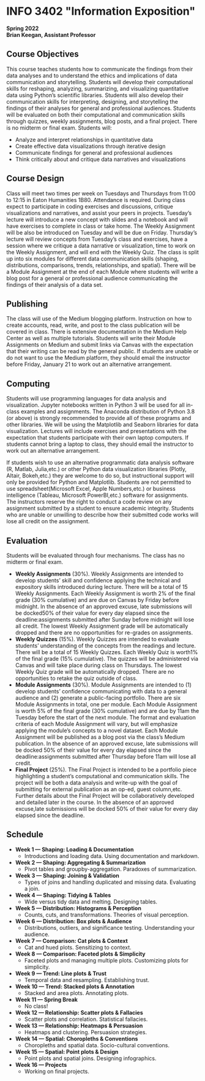 # INFO 3402 "Information Exposition"
**Spring 2022**  
**Brian Keegan, Assistant Professor**  

## Course Objectives
This course teaches students how to communicate the findings from their data analyses and to understand the ethics and implications of data communication and storytelling. Students will develop their computational skills for reshaping, analyzing, summarizing, and visualizing quantitative data using Python’s scientific libraries. Students will also develop their communication skills for interpreting, designing, and storytelling the findings of their analyses for general and professional audiences. Students will be evaluated on both their computational and communication skills through quizzes, weekly assignments, blog posts, and a final project. There is no midterm or final exam. Students will:

* Analyze and interpret relationships in quantitative data  
* Create effective data visualizations through iterative design  
* Communicate findings for general and professional audiences  
* Think critically about and critique data narratives and visualizations

## Course Design
Class will meet two times per week on Tuesdays and Thursdays from 11:00 to 12:15 in Eaton Humanities 1B80. Attendance is required. During class expect to participate in coding exercises and discussions, critique visualizations and narratives, and assist your peers in projects. Tuesday’s lecture will introduce a new concept with slides and a notebook and will have exercises to complete in class or take home. The Weekly Assignment will be also be introduced on Tuesday and will be due on Friday. Thursday’s lecture will review concepts from Tuesday’s class and exercises, have a session where we critique a data narrative or visualization, time to work on the Weekly Assignment, and will end with the Weekly Quiz. The class is split up into six modules for different data communication skills (shaping, distributions, comparisons, trends, relationships, and spatial). There will be a Module Assignment at the end of each Module where students will write a blog post for a general or professional audience communicating the findings of their analysis of a data set.

## Publishing
The class will use of the Medium blogging platform. Instruction on how to create accounts, read, write, and post to the class publication will be covered in class. There is extensive documentation in the Medium Help Center as well as multiple tutorials. Students will write their Module Assignments on Medium and submit links via Canvas with the expectation that their writing can be read by the general public. If students are unable or do not want to use the Medium platform, they should email the instructor before Friday, January 21 to work out an alternative arrangement.

## Computing
Students will use programming languages for data analysis and visualization. Jupyter notebooks written in Python 3 will be used for all in-class examples and assignments. The Anaconda distribution of Python 3.8 (or above) is strongly recommended to provide all of these programs and other libraries. We will be using the Matplotlib and Seaborn libraries for data visualization. Lectures will include exercises and presentations with the expectation that students participate with their own laptop computers. If students cannot bring a laptop to class, they should email the instructor to work out an alternative arrangement.

If students wish to use an alternative programmatic data analysis software (R, Matlab, Julia,etc.) or other Python data visualization libraries (Plotly, Altair, Bokeh,etc.) they are welcome to do so, but instructional support will only be provided for Python and Matplotlib. Students are not permitted to use spreadsheet(Microsoft Excel, Apple Numbers,etc.) or business intelligence (Tableau, Microsoft PowerBI,etc.) software for assignments. The instructors reserve the right to conduct a code review on any assignment submitted by a student to ensure academic integrity. Students who are unable or unwilling to describe how their submitted code works will lose all credit on the assignment.

## Evaluation

Students will be evaluated through four mechanisms. The class has no midterm or final exam.

* **Weekly Assignments** (30%). Weekly Assignments are intended to develop students’ skill and confidence applying the technical and expository skills introduced during lecture. There will be a total of 15 Weekly Assignments. Each Weekly Assignment is worth 2% of the final grade (30% cumulative) and are due on Canvas by Friday before midnight. In the absence of an approved excuse, late submissions will be docked50% of their value for every day elapsed since the deadline:assignments submitted after Sunday before midnight will lose all credit. The lowest Weekly Assignment grade will be automatically dropped and there are no opportunities for re-grades on assignments.
* **Weekly Quizzes** (15%). Weekly Quizzes are intended to evaluate students’ understanding of the concepts from the readings and lecture. There will be a total of 15 Weekly Quizzes. Each Weekly Quiz is worth1% of the final grade (15% cumulative). The quizzes will be administered via Canvas and will take place during class on Thursdays. The lowest Weekly Quiz grade will be automatically dropped. There are no opportunities to retake the quiz outside of class.
* **Module Assignments** (30%). Module Assignments are intended to (1) develop students’ confidence communicating with data to a general audience and (2) generate a public-facing portfolio. There are six Module Assignments in total, one per module. Each Module Assignment is worth 5% of the final grade (30% cumulative) and are due by 11am the Tuesday before the start of the next module. The format and evaluation criteria of each Module Assignment will vary, but will emphasize applying the module’s concepts to a novel dataset. Each Module Assignment will be published as a blog post via the class’s Medium publication. In the absence of an approved excuse, late submissions will be docked 50% of their value for every day elapsed since the deadline:assignments submitted after Thursday before 11am will lose all credit.
* **Final Project** (25%). The Final Project is intended to be a portfolio piece highlighting a student’s computational and communication skills. The project will be both a data analysis and write-up with the goal of submitting for external publication as an op-ed, guest column,etc. Further details about the Final Project will be collaboratively developed and detailed later in the course. In the absence of an approved excuse,late submissions will be docked 50% of their value for every day elapsed since the deadline.

## Schedule

* **Week 1 — Shaping: Loading & Documentation**
  * Introductions and loading data. Using documentation and markdown.
* **Week 2 — Shaping: Aggregating & Summarization**
  * Pivot tables and groupby-aggregation. Paradoxes of summarization.
* **Week 3 — Shaping: Joining & Validation**
  * Types of joins and handling duplicated and missing data. Evaluating a join.
* **Week 4 — Shaping: Tidying & Tables**
  * Wide versus tidy data and melting. Designing tables.
* **Week 5 — Distribution: Histograms & Perception**
  * Counts, cuts, and transformations. Theories of visual perception.
* **Week 6 — Distribution: Box plots & Audience**
  * Distributions, outliers, and significance testing. Understanding your audience.
* **Week 7 — Comparison: Cat plots & Context**
  * Cat and hued plots. Sensitizing to context.
* **Week 8 — Comparison: Faceted plots & Simplicity**
  * Faceted plots and managing multiple plots. Customizing plots for simplicity.
* **Week 9 — Trend: Line plots & Trust**
  * Temporal data and resampling. Establishing trust.
* **Week 10 — Trend: Stacked plots & Annotation**
  * Stacked and area plots. Annotating plots.
* **Week 11 — Spring Break**
  * No class!
* **Week 12 — Relationship: Scatter plots & Fallacies**
  * Scatter plots and correlation. Statistical fallacies.
* **Week 13 — Relationship: Heatmaps & Persuasion**
  * Heatmaps and clustering. Persuasion strategies.
* **Week 14 — Spatial: Choropleths & Conventions**
  * Choropleths and spatial data. Socio-cultural conventions.
* **Week 15 — Spatial: Point plots & Design**
  * Point plots and spatial joins. Designing infographics.
* **Week 16 — Projects**
  * Working on final projects.
